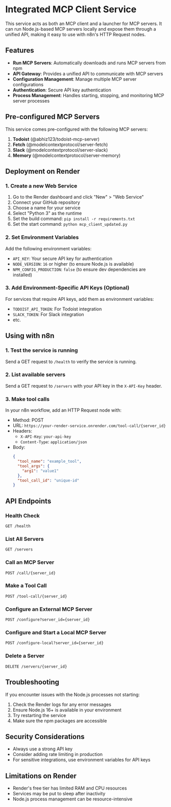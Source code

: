 # Integrated MCP Client Service

This service acts as both an MCP client and a launcher for MCP servers. It can run Node.js-based MCP servers locally and expose them through a unified API, making it easy to use with n8n's HTTP Request nodes.

## Features

- **Run MCP Servers**: Automatically downloads and runs MCP servers from npm
- **API Gateway**: Provides a unified API to communicate with MCP servers
- **Configuration Management**: Manage multiple MCP server configurations
- **Authentication**: Secure API key authentication
- **Process Management**: Handles starting, stopping, and monitoring MCP server processes

## Pre-configured MCP Servers

This service comes pre-configured with the following MCP servers:

1. **Todoist** (@abhiz123/todoist-mcp-server)
2. **Fetch** (@modelcontextprotocol/server-fetch)
3. **Slack** (@modelcontextprotocol/server-slack)
4. **Memory** (@modelcontextprotocol/server-memory)

## Deployment on Render

### 1. Create a new Web Service

1. Go to the Render dashboard and click "New" > "Web Service"
2. Connect your GitHub repository
3. Choose a name for your service
4. Select "Python 3" as the runtime
5. Set the build command: `pip install -r requirements.txt`
6. Set the start command: `python mcp_client_updated.py`

### 2. Set Environment Variables

Add the following environment variables:

- `API_KEY`: Your secure API key for authentication
- `NODE_VERSION`: `16` or higher (to ensure Node.js is available)
- `NPM_CONFIG_PRODUCTION`: `false` (to ensure dev dependencies are installed)

### 3. Add Environment-Specific API Keys (Optional)

For services that require API keys, add them as environment variables:

- `TODOIST_API_TOKEN`: For Todoist integration
- `SLACK_TOKEN`: For Slack integration
- etc.

## Using with n8n

### 1. Test the service is running

Send a GET request to `/health` to verify the service is running.

### 2. List available servers

Send a GET request to `/servers` with your API key in the `X-API-Key` header.

### 3. Make tool calls

In your n8n workflow, add an HTTP Request node with:

- Method: POST
- URL: `https://your-render-service.onrender.com/tool-call/{server_id}`
- Headers:
  - `X-API-Key`: `your-api-key`
  - `Content-Type`: `application/json`
- Body:
  ```json
  {
    "tool_name": "example_tool",
    "tool_args": {
      "arg1": "value1"
    },
    "tool_call_id": "unique-id"
  }
  ```

## API Endpoints

### Health Check
```
GET /health
```

### List All Servers
```
GET /servers
```

### Call an MCP Server
```
POST /call/{server_id}
```

### Make a Tool Call
```
POST /tool-call/{server_id}
```

### Configure an External MCP Server
```
POST /configure?server_id={server_id}
```

### Configure and Start a Local MCP Server
```
POST /configure-local?server_id={server_id}
```

### Delete a Server
```
DELETE /servers/{server_id}
```

## Troubleshooting

If you encounter issues with the Node.js processes not starting:

1. Check the Render logs for any error messages
2. Ensure Node.js 16+ is available in your environment
3. Try restarting the service
4. Make sure the npm packages are accessible

## Security Considerations

- Always use a strong API key
- Consider adding rate limiting in production
- For sensitive integrations, use environment variables for API keys

## Limitations on Render

- Render's free tier has limited RAM and CPU resources
- Services may be put to sleep after inactivity
- Node.js process management can be resource-intensive